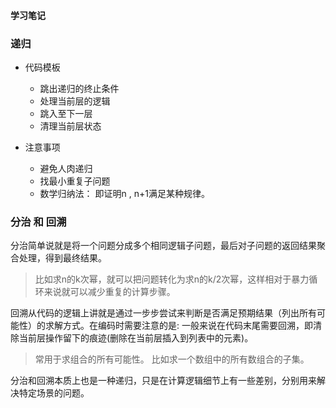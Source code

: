#### 学习笔记

### 递归

- 代码模板
    - 跳出递归的终止条件
    - 处理当前层的逻辑
    - 跳入至下一层
    - 清理当前层状态

- 注意事项
    - 避免人肉递归
    - 找最小重复子问题
    - 数学归纳法： 即证明n , n+1满足某种规律。
    

### 分治 和 回溯

  分治简单说就是将一个问题分成多个相同逻辑子问题，最后对子问题的返回结果聚合处理，得到最终结果。 
>   比如求n的k次幂，就可以把问题转化为求n的k/2次幂，这样相对于暴力循环来说就可以减少重复的计算步骤。

  回溯从代码的逻辑上讲就是通过一步步尝试来判断是否满足预期结果（列出所有可能性）的求解方式。在编码时需要注意的是:
一般来说在代码末尾需要回溯，即清除当前层操作留下的痕迹(删除在当前层插入到列表中的元素)。
>   常用于求组合的所有可能性。 比如求一个数组中的所有数组合的子集。
  
  分治和回溯本质上也是一种递归，只是在计算逻辑细节上有一些差别，分别用来解决特定场景的问题。



